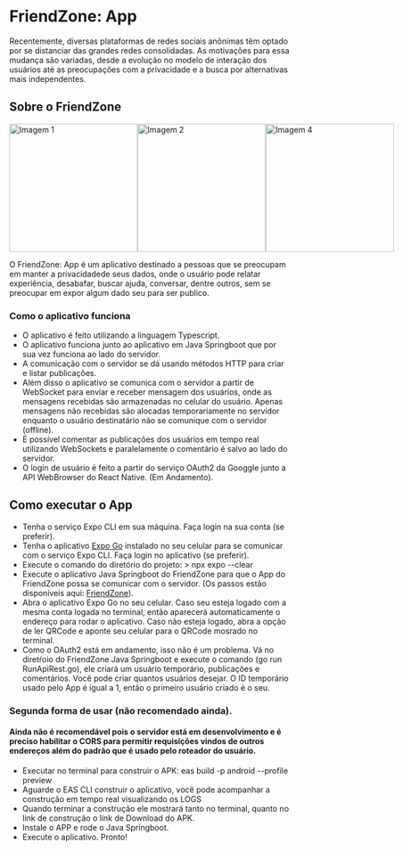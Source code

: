 # FriendZone: App

Recentemente, diversas plataformas de redes sociais anônimas têm optado por se distanciar das grandes redes consolidadas. As motivações para essa mudança são variadas, desde a evolução no modelo de interação dos usuários até as preocupações com a privacidade e a busca por alternativas mais independentes.

## Sobre o FriendZone

<div style="display: flex; flex-direction: row;">
  <img src="https://i.ibb.co/G0y9CHJ/Screenshot-20231125-192426-Expo-Go.jpg" alt="Imagem 1" width="230"/> 
  <img src="https://i.ibb.co/sggM78R/Screenshot-20231125-192413-Expo-Go.jpg" alt="Imagem 2" width="230" /> 
  <img src="https://i.ibb.co/5c638WT/Screenshot-20231129-002525-Expo-Go.jpg" alt="Imagem 4" width="230"/>
</div>  


O FriendZone: App é um aplicativo destinado a pessoas que se preocupam em manter a privacidadede seus dados, onde o usuário pode relatar experiência, desabafar, buscar ajuda, conversar, dentre outros, sem se preocupar em expor algum dado seu para ser publico.

### Como o aplicativo funciona
- O aplicativo é feito utilizando a linguagem Typescript.
- O aplicativo funciona junto ao aplicativo em Java Springboot que por sua vez funciona ao lado do servidor.
- A comunicação com o servidor se dá usando métodos HTTP para criar e listar publicações.
- Além disso o aplicativo se comunica com o servidor a partir de WebSocket para enviar e receber mensagem dos usuários, onde as mensagens recebidas são armazenadas no celular do usuário. Apenas mensagens não recebidas são alocadas temporariamente no servidor enquanto o usuário destinatário não se comunique com o servidor (offline).
- É possível comentar as publicações dos usuários em tempo real utilizando WebSockets e paralelamente o comentário é salvo ao lado do servidor.
- O login de usuário é feito a partir do serviço OAuth2 da Googgle junto a API WebBrowser do React Native. (Em Andamento).

## Como executar o App

- Tenha o serviço Expo CLI em sua máquina. Faça login na sua conta (se preferir).
- Tenha o aplicativo [Expo Go](https://play.google.com/store/apps/details?id=host.exp.exponent&hl=pt&gl=US&pli=1) instalado no seu celular para se comunicar com o serviço Expo CLI. Faça login no aplicativo (se preferir).
- Execute o comando do diretório do projeto: > npx expo --clear
- Execute o aplicativo Java Springboot do FriendZone para que o App do FriendZone possa se comunicar com o servidor. (Os passos estão disponíveis aqui: [FriendZone](https://github.com/LeviJunior21/FriendZn)).
- Abra o aplicativo Expo Go no seu celular. Caso seu esteja logado com a mesma conta logada no terminal, então aparecerá automaticamente o endereço para rodar o aplicativo. Caso não esteja logado, abra a opção de ler QRCode e aponte seu celular para o QRCode mosrado no terminal.
- Como o OAuth2 está em andamento, isso não é um problema. Vá no diretŕoio do FriendZone Java Springboot e execute o comando (go run RunApiRest.go), ele criará um usuário temporário, publicações e comentários. Você pode criar quantos usuários desejar. O ID temporário usado pelo App é igual a 1, então o primeiro usuário criado é o seu.

### Segunda forma de usar (não recomendado ainda).
#### Ainda não é recomendável pois o servidor está em desenvolvimento e é preciso habilitar o CORS para permitir requisições vindos de outros endereços além do padrão que é usado pelo roteador do usuário.
- Executar no terminal para construir o APK: eas build -p android --profile preview
- Aguarde o EAS CLI construir o aplicativo, você pode acompanhar a construção em tempo real visualizando os LOGS
- Quando terminar a construção ele mostrará tanto no terminal, quanto no link de construção o link de Download do APK.
- Instale o APP e rode o Java Springboot.
- Execute o aplicativo. Pronto!
